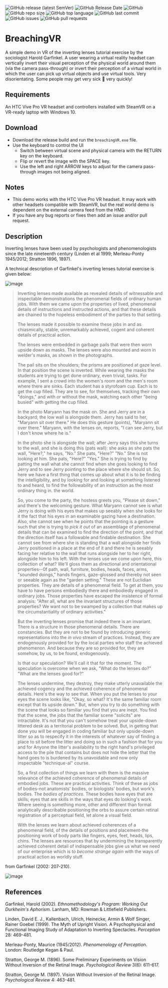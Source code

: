 ![GitHub release (latest SemVer)](https://img.shields.io/github/v/release/BigSoftVideo/BreachingVR)
![GitHub Release Date](https://img.shields.io/github/release-date/BigSoftVideo/BreachingVR)
![GitHub](https://img.shields.io/github/license/BigSoftVideo/BreachingVR)
![GitHub repo size](https://img.shields.io/github/repo-size/BigSoftVideo/BreachingVR)
![GitHub top language](https://img.shields.io/github/languages/top/BigSoftVideo/BreachingVR)
![GitHub last commit](https://img.shields.io/github/last-commit/BigSoftVideo/BreachingVR)
![GitHub issues](https://img.shields.io/github/issues/BigSoftVideo/BreachingVR)
![GitHub pull requests](https://img.shields.io/github/issues-pr/BigSoftVideo/BreachingVr)

# BreachingVR
A simple demo in VR of the inverting lenses tutorial exercise by the sociologist Harold Garfinkel. A user wearing a virtual reality headset can vertically invert their visual perception of the physical world around them (via the camera pass-through) or invert their perception of a virtual world in which the user can pick up virtual objects and use virtual tools. Very disorientating. Some people may get very sick 🤮 very quickly!

## Requirements
An HTC Vive Pro VR headset and controllers installed with SteamVR on a VR-ready laptop with Windows 10.

## Download
- Download the release build and run the `breachingVR.exe` file.
- Use the keyboard to control the UI
    - Switch between virtual scene and physical camera with the RETURN key on the keyboard. 
    - Flip or revert the image with the SPACE key. 
    - Use the left and right ARROW keys to adjust for the camera pass-through images not being aligned.

## Notes
- This demo works with the HTC Vive Pro VR headset. It may work with other headsets compatible with SteamVR, but the real world demo is dependent on the external camera feed from the HMD.
- If you have any bug reports or fixes then add an issue and/or pull request.

## Description
Inverting lenses have been used by psychologists and phenomenologists since the late nineteenth century (Linden et al 1999; Merleau-Ponty 1945/2012; Stratton 1896, 1897). 

A technical description of Garfinkel's inverting lenses tutorial exercise is given below:

![image](https://user-images.githubusercontent.com/34093890/74586842-e5d3e700-4feb-11ea-98bb-d8b54a702da0.png)

> Inverting lenses made available as revealed details of witnessable and inspectable
> demonstrations the phenomenal fields of ordinary human jobs. With them we
> came upon the properties of lived, phenomenal details of instructions and
> instructed actions, and that these details are chained to the hopeless embodiment
> of the parties to that setting.
>
> The lenses made it possible to examine these jobs in and as chiasmically, stable,
> unremarkably achieved, cogent and coherent details of practical action.
>
> The lenses were embedded in garbage pails that were then worn upside down
> as masks. The lenses were also mounted and worn in welder's masks, as shown
> in the photographs.
>
> The pail sits on the shoulders; the prisms are positioned at gaze level. In that
> position the scene is inverted. While wearing the masks the students are trying to
> get done ordinary, even trivial, tasks. For example, I sent a crowd into the women's
> room and the men's room where there are sinks. Each student has a styrofoam
> cup. Each is to get the cup filled. They are to see, for themselves, tracking their
> own "doings," and with or without the mask, watching each other "being busied"
> with getting the cup filled.
>
> In the photo Maryann has the mask on. She and Jerry are in a backyard; the
> low wall is alongside them. Jerry has said to her, "Maryann sit over there." He
> does this gesture (points), "Maryann sit over there." Maryann, with the lenses on,
> reports, "I can see Jerry, but I don't know where he is."
>
> In the photo she is alongside the wall; after Jerry says this she turns to the wall,
> and she is doing this (pats wall): she asks as she pats the wall, "Here?," he says,
> "No." She pats, "Here?" "No." She is not looking at him. She pats, "Here?"
> "Yes." She is trying to find by patting the wall what she cannot find when she
> goes looking to find Jerry and to see Jerry pointing to the place where she should
> sit. So, here we have a first thing that comes up about what it is to be finding the
> intelligibility, and by looking for and looking at something listened to and heard,
> to find the followability of an instruction as the most ordinary thing in. the world.
>
> So, you come to the party, the hostess greets you, "Please sit down," and there's
> the welcoming gesture. What Maryann cannot see is what Jerry is doing with his
> eyes that makes up seeably when she looks for it the fact that his eyes in an examinable
> gazing have a destination. Also, she cannot see when he points that the
> pointing is a gesture such that she is trying to _pick it out_ of an assemblage of phenomenal
> details that can be examined to find the direction of the point, and that
> the direction itself has a followable and findable destination. She cannot see from
> where she is standing that a wall alongside her finds Jerry positioned in a place at
> the end of it and there he is seeably facing her relative to the wall that runs alongside
> her to her right, alongside him to his left. With the lenses use we come upon
> here, this collection of what? We'll gloss them as directional and orientational
> properties--0f path, wall, furniture, bodies, heads, faces, arms, "sounded doings,"
> hands fingers, gaze-glossed and thereby not seen or seeable again as the "garden
> setting." These are not Euclidian properties. They are details of a phenomenal
> field. To get at them, you have to have persons embodiedly there and embodiedly
> engaged in ordinary jobs. Those properties have escaped the insistence of formal
> analysis: "After all, what are the invariant structures of those properties? We want
> not to be swamped by a collection that makes up the circumstantiality of ordinary
> activities."
>
> But the inverting lenses promise that indeed there is an invariant. There is a
> structure in those phenomenal details. There are constancies. But they are not to
> be found by introducing generic representations into the _in vivo_ stream of practices.
> Instead, they are endogenously provided for by the local parties who staff
> the achieved phenomenon. And because they are so provided for, they are somehow,
> by us, to be found, endogenously.
>
> Is that our speculation? We'll call it that for the moment. The speculation is
> overcome when we ask, "What do the lenses do?" "What are the lenses good
> for?"
>
> The lenses undermine, they destroy, they make utterly unavailable the achieved
> cogency and the achieved coherence of phenomenal details. Here's the way to see
> that. When you put the lenses to your eyes the scene looks like, "Okay, so what?
> It's the same familiar room except that its upside down." But, when you try to do
> something with the scene that looks so familiar you find that you are inept. You
> find that the scene, the jobs that the familiar scene "solicits" are intractable. It's
> not that you can't somehow treat your upside-down littered desk as a territorial
> problem to be solved. But, in getting that done you will be engaged in coding
> familiar but only upside-down litter so as to respecify it in the interests of whatever
> say of finding a place to sit before the litter and doing so in such a fashion
> that for you and for Anyone the litter's availability to the right hand's privileged
> access to the pile that contains but does not hide the letter that the hand goes to is
> burdened by its unavoidable and now only inspectable "technique-al" course.
>
> So, a first collection of things we learn with them is the massive relevance of the
> achieved coherence of phenomenal details of embodied jobs. These are practical
> activities. Think of these as jobs of bodies-not anatomists' bodies, or biologists'
> bodies, but work's bodies. The _bodies of practices_. These bodies have eyes that are
> skills; eyes that are skills in the ways that eyes do looking's work. Where seeing is
> something more, other and different than formal analytically describable positioning
> the orbs to assure certain retinal registration of a perceptual field, let alone a
> visual field.
>
> With the lenses we learn about achieved coherences of a phenomenal field, of
> the details of positions and placement-the positioning work of body parts like
> fingers, eyes, feet, heads, lips, chins. The lenses are resources that by undermining
> the transparently achieved coherent detail of indispensable jobs give us what we
> need of our enterprise which is _to become strange again_ with the ways of practical
> action as worldly stuff.

from Garfinkel (2002: 207-210).

![image](https://user-images.githubusercontent.com/34093890/74586887-9a6e0880-4fec-11ea-824c-41b91ae3bf71.png)

## References

Garfinkel, Harold (2002). _Ethnomethodology's Program: Working Out Durkheim's Aphorism_. Lanham, MD: Rowman & Littlefield Publishers.

Linden, David E. J., Kallenbach, Ulrich, Heinecke, Armin & Wolf Singer, Rainer Goebel (1999). The Myth of Upright Vision. A Psychophysical and Functional Imaging Study of Adaptation to Inverting Spectacles. _Perception_ 28: 469-481.

Merleau-Ponty, Maurice (1945/2012). _Phenomenology of Perception_. London: Routledge Kegan & Paul.

Stratton, George M. (1896). Some Preliminary Experiments on Vision Without Inversion of the Retinal Image. _Psychological Review_ 3(6): 611-617.

Stratton, George M. (1897). Vision Without Inversion of the Retinal Image. _Psychological Review_ 4: 463-481.
